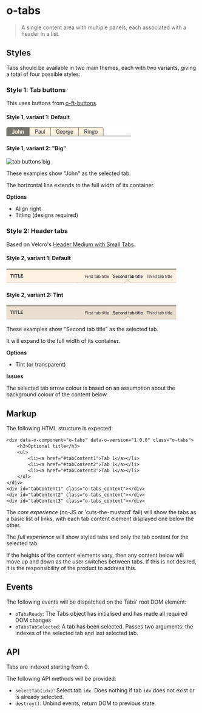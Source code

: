 o-tabs
======

> A single content area with multiple panels, each associated with a header in a list.

## Styles

Tabs should be available in two main themes, each with two variants, giving a total of four possible styles:

### Style 1: Tab buttons

This uses buttons from [o-ft-buttons](https://github.com/Financial-Times/o-ft-buttons).

#### Style 1, variant 1: Default

![tab buttons](https://raw.githubusercontent.com/Financial-Times/o-tabs/master/files/tab-buttons.png)

#### Style 1, variant 2: "Big"

![tab buttons big](https://raw.githubusercontent.com/Financial-Timejquerys/o-tabs/master/files/tab-buttons-big.png)

These examples show "John" as the selected tab.

The horizontal line extends to the full width of its container.

__Options__

* Align right
* Titling (designs required)

### Style 2: Header tabs

Based on Velcro's [Header Medium with Small Tabs](http://financial-times.github.io/ft-velcro/#headersMedium).

#### Style 2, variant 1: Default

![tab header](https://raw.githubusercontent.com/Financial-Times/o-tabs/master/files/tab-header.png)

#### Style 2, variant 2: Tint

![tab header](https://raw.githubusercontent.com/Financial-Times/o-tabs/master/files/tab-header-tint.png)

These examples show "Second tab title" as the selected tab.

It will expand to the full width of its container.

__Options__

* Tint (or transparent)

__Issues__

The selected tab arrow colour is based on an assumption about the background colour of the content below.

## Markup

The following HTML structure is expected:

    <div data-o-component="o-tabs" data-o-version="1.0.0" class="o-tabs">
        <h3>Optional title</h3>
        <ul>
            <li><a href="#tabContent1">Tab 1</a></li>
            <li><a href="#tabContent2">Tab 1</a></li>
            <li><a href="#tabContent3">Tab 1</a></li>
        </ul>
    </div>
    <div id="tabContent1" class="o-tabs_content"></div>
    <div id="tabContent2" class="o-tabs_content"></div>
    <div id="tabContent3" class="o-tabs_content"></div>

The _core experience_ (no-JS or 'cuts-the-mustard' fail) will show the tabs as a basic list of links, with each tab content element displayed one below the other.

The _full experience_ will show styled tabs and only the tab content for the selected tab.

If the heights of the content elements vary, then any content below will move up and down as the user switches between tabs. If this is not desired, it is the responsibility of the product to address this.

## Events

The following events will be dispatched on the Tabs' root DOM element:

* `oTabsReady`: The Tabs object has initialised and has made all required DOM changes
* `oTabsTabSelected`: A tab has been selected. Passes two arguments: the indexes of the selected tab and last selected tab.

## API

Tabs are indexed starting from 0.

The following API methods will be provided:

* `selectTab(idx)`: Select tab `idx`. Does nothing if tab `idx` does not exist or is already selected.
* `destroy()`: Unbind events, return DOM to previous state.